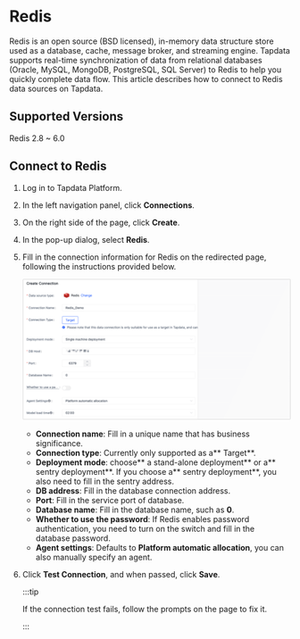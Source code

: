 # Redis

Redis is an open source (BSD licensed), in-memory data structure store used as a database, cache, message broker, and streaming engine. Tapdata supports real-time synchronization of data from relational databases (Oracle, MySQL, MongoDB, PostgreSQL, SQL Server) to Redis to help you quickly complete data flow. 
This article describes how to connect to Redis data sources on Tapdata.

## Supported Versions

Redis 2.8 ~ 6.0

## Connect to Redis

1. Log in to Tapdata Platform.

2. In the left navigation panel, click **Connections**.

3. On the right side of the page, click **Create**.

4. In the pop-up dialog, select **Redis**.

5. Fill in the connection information for Redis on the redirected page, following the instructions provided below.

   ![Connect to Redis](../../images/connect_redis.png)

   * **Connection name**: Fill in a unique name that has business significance.
   * **Connection type**: Currently only supported as a** Target**.
   * **Deployment mode**: choose** a stand-alone deployment** or a** sentry deployment**. If you choose a** sentry deployment**, you also need to fill in the sentry address.
   * **DB address**: Fill in the database connection address.
   * **Port**: Fill in the service port of database.
   * **Database name**: Fill in the database name, such as **0**.
   * **Whether to use the password**: If Redis enables password authentication, you need to turn on the switch and fill in the database password.
   * **Agent settings**: Defaults to **Platform automatic allocation**, you can also manually specify an agent.

6. Click **Test Connection**, and when passed, click **Save**.

   :::tip

   If the connection test fails, follow the prompts on the page to fix it.

   :::
